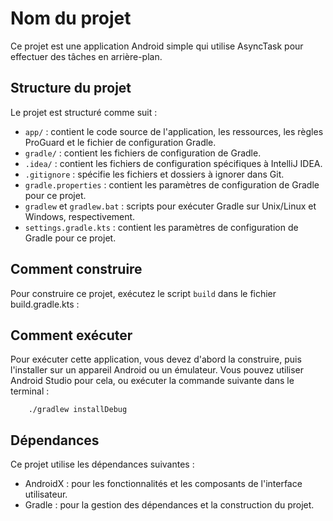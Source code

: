 # Nom du projet
Ce projet est une application Android simple qui utilise AsyncTask pour effectuer des tâches en arrière-plan.

## Structure du projet
Le projet est structuré comme suit :

- `app/` : contient le code source de l'application, les ressources, les règles ProGuard et le fichier de configuration Gradle.
- `gradle/` : contient les fichiers de configuration de Gradle.
- `.idea/` : contient les fichiers de configuration spécifiques à IntelliJ IDEA.
- `.gitignore` : spécifie les fichiers et dossiers à ignorer dans Git.
- `gradle.properties` : contient les paramètres de configuration de Gradle pour ce projet.
- `gradlew` et `gradlew.bat` : scripts pour exécuter Gradle sur Unix/Linux et Windows, respectivement.
- `settings.gradle.kts` : contient les paramètres de configuration de Gradle pour ce projet.

## Comment construire
Pour construire ce projet, exécutez le script `build` dans le fichier build.gradle.kts :

## Comment exécuter
Pour exécuter cette application, vous devez d'abord la construire, puis l'installer sur un appareil Android ou un émulateur. Vous pouvez utiliser Android Studio pour cela, ou exécuter la commande suivante dans le terminal :
    
```shell
    ./gradlew installDebug
```

## Dépendances
Ce projet utilise les dépendances suivantes :

- AndroidX : pour les fonctionnalités et les composants de l'interface utilisateur.
- Gradle : pour la gestion des dépendances et la construction du projet.
